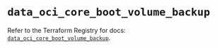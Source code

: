 # `data_oci_core_boot_volume_backup`

Refer to the Terraform Registry for docs: [`data_oci_core_boot_volume_backup`](https://registry.terraform.io/providers/oracle/oci/6.18.0/docs/data-sources/core_boot_volume_backup).
